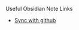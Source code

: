 Useful Obsidian Note Links
- [Sync with github](https://medium.com/analytics-vidhya/how-i-put-my-mind-under-version-control-24caea37b8a5)
